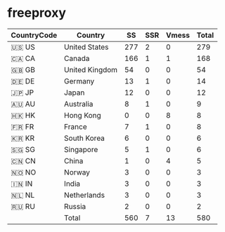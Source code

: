 # freeproxy

|CountryCode|Country|SS|SSR|Vmess|Total|
|  ----  | ----  |  ----  | ----  |  ----  | ----  |
|🇺🇸 US|United States|277|2|0|279|
|🇨🇦 CA|Canada|166|1|1|168|
|🇬🇧 GB|United Kingdom|54|0|0|54|
|🇩🇪 DE|Germany|13|1|0|14|
|🇯🇵 JP|Japan|12|0|0|12|
|🇦🇺 AU|Australia|8|1|0|9|
|🇭🇰 HK|Hong Kong|0|0|8|8|
|🇫🇷 FR|France|7|1|0|8|
|🇰🇷 KR|South Korea|6|0|0|6|
|🇸🇬 SG|Singapore|5|1|0|6|
|🇨🇳 CN|China|1|0|4|5|
|🇳🇴 NO|Norway|3|0|0|3|
|🇮🇳 IN|India|3|0|0|3|
|🇳🇱 NL|Netherlands|3|0|0|3|
|🇷🇺 RU|Russia|2|0|0|2|
||Total|560|7|13|580|

